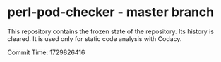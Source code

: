 # perl-pod-checker - master branch

This repository contains the frozen state of the repository.
Its history is cleared. It is used only for static code
analysis with Codacy.

Commit Time: 1729826416